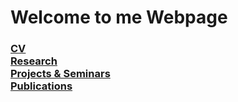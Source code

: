 # Welcome to me Webpage

### [CV](https://github.com/omkarbhoite25/Omkar/raw/master/Omkar_CV.pdf) <br/> [Research](r.md) <br/> [Projects & Seminars](pro.md) <br/> [Publications](p.md)


